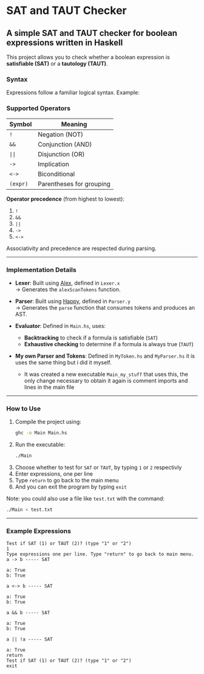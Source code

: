 # SAT and TAUT Checker

## A simple SAT and TAUT checker for boolean expressions written in Haskell

This project allows you to check whether a boolean expression is **satisfiable (SAT)** or a **tautology (TAUT)**.

### Syntax

Expressions follow a familiar logical syntax. Example:


### Supported Operators

| Symbol   | Meaning            |
|----------|--------------------|
| `!`      | Negation (NOT)     |
| `&&`     | Conjunction (AND)  |
| `\|\|`       | Disjunction (OR)   |
| `->`     | Implication        |
| `<->`    | Biconditional      |
| `(expr)` | Parentheses for grouping |

**Operator precedence** (from highest to lowest):

1. `!`
2. `&&`
3. `||`
4. `->`
5. `<->`

Associativity and precedence are respected during parsing.

---

### Implementation Details

- **Lexer**: Built using [Alex](https://www.haskell.org/alex/), defined in `Lexer.x`  
  → Generates the `alexScanTokens` function.
  
- **Parser**: Built using [Happy](https://www.haskell.org/happy/), defined in `Parser.y`  
  → Generates the `parse` function that consumes tokens and produces an AST.

- **Evaluator**: Defined in `Main.hs`, uses:
  - **Backtracking** to check if a formula is satisfiable (`SAT`)
  - **Exhaustive checking** to determine if a formula is always true (`TAUT`)

- **My own Parser and Tokens**: Defined in `MyToken.hs` and `MyParser.hs` it is uses the same thing but i did it myself.
  - It was created a new executable `Main_my_stuff` that uses this, the only change necessary to obtain it again is comment imports and lines in the main file

---

### How to Use

1. Compile the project using:
   ```bash
   ghc -o Main Main.hs
2. Run the executable:
   ```bash
   ./Main
3. Choose whether to test for `SAT` or `TAUT`, by typing `1` or `2` respectivly
4. Enter expressions, one per line
5. Type `return` to go back to the main menu
6. And you can exit the program by typing `exit`

Note: you could also use a file like `test.txt` with the command:
```bash 
./Main < test.txt
```

---

### Example Expressions

```text
Test if SAT (1) or TAUT (2)? (type "1" or "2")
1
Type expressions one per line. Type "return" to go back to main menu.
a -> b ----- SAT

a: True
b: True

a <-> b ----- SAT

a: True
b: True

a && b ----- SAT

a: True
b: True

a || !a ----- SAT

a: True
return
Test if SAT (1) or TAUT (2)? (type "1" or "2")
exit
